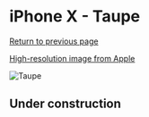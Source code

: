 # iPhone X - Taupe

[Return to previous page](/iphone_x)

[High-resolution image from Apple](https://store.storeimages.cdn-apple.com/8756/as-images.apple.com/is/MQRY2?wid=4500&hei=4500&fmt=png)

<div style="width: 500px"><img src="/almost_uncompressed/MQRY2.webp" alt="Taupe"></div>

## Under construction
